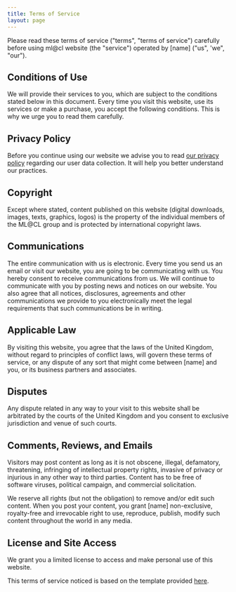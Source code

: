 ```yaml
---
title: Terms of Service
layout: page
---
```


Please read these terms of service ("terms", "terms of service") carefully before using ml@cl website (the "service") operated by [name] ("us", 'we", "our").

## Conditions of Use

We will provide their services to you, which are subject to the conditions stated below in this document. Every time you visit this website, use its services or make a purchase, you accept the following conditions. This is why we urge you to read them carefully.

## Privacy Policy

Before you continue using our website we advise you to read [our privacy policy](./privacy.html)  regarding our user data collection. It will help you better understand our practices.

## Copyright

Except where stated, content published on this website (digital downloads, images, texts, graphics, logos) is the property of the individual members of the ML@CL group and is protected by international copyright laws. 

## Communications

The entire communication with us is electronic. Every time you send us an email or visit our website, you are going to be communicating with us. You hereby consent to receive communications from us. We will continue to communicate with you by posting news and notices on our website. You also agree that all notices, disclosures, agreements and other communications we provide to you electronically meet the legal requirements that such communications be in writing.

## Applicable Law

By visiting this website, you agree that the laws of the United Kingdom, without regard to principles of conflict laws, will govern these terms of service, or any dispute of any sort that might come between [name] and you, or its business partners and associates.

## Disputes

Any dispute related in any way to your visit to this website shall be arbitrated by the courts of the United Kingdom and you consent to exclusive jurisdiction and venue of such courts.

## Comments, Reviews, and Emails

Visitors may post content as long as it is not obscene, illegal, defamatory, threatening, infringing of intellectual property rights, invasive of privacy or injurious in any other way to third parties. Content has to be free of software viruses, political campaign, and commercial solicitation.

We reserve all rights (but not the obligation) to remove and/or edit such content. When you post your content, you grant [name] non-exclusive, royalty-free and irrevocable right to use, reproduce, publish, modify such content throughout the world in any media.

## License and Site Access

We grant you a limited license to access and make personal use of this website.

This terms of service noticed is based on the template provided [here](https://www.websitepolicies.com/blog/sample-terms-service-template).

